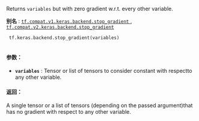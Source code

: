 Returns  `variables`  but with zero gradient w.r.t. every other variable.

**别名** : [ `tf.compat.v1.keras.backend.stop_gradient` ](/api_docs/python/tf/keras/backend/stop_gradient), [ `tf.compat.v2.keras.backend.stop_gradient` ](/api_docs/python/tf/keras/backend/stop_gradient)

```
 tf.keras.backend.stop_gradient(variables)
 
```

#### 参数：
- **`variables`** : Tensor or list of tensors to consider constant with respectto any other variable.


#### 返回：
A single tensor or a list of tensors (depending on the passed argument)that has no gradient with respect to any other variable.

